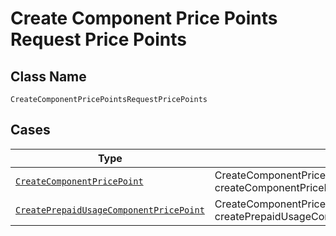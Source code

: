 
# Create Component Price Points Request Price Points

## Class Name

`CreateComponentPricePointsRequestPricePoints`

## Cases

| Type | Factory Method |
|  --- | --- |
| [`CreateComponentPricePoint`](../../../doc/models/create-component-price-point.md) | CreateComponentPricePointsRequestPricePoints.fromCreateComponentPricePoint(CreateComponentPricePoint createComponentPricePoint) |
| [`CreatePrepaidUsageComponentPricePoint`](../../../doc/models/create-prepaid-usage-component-price-point.md) | CreateComponentPricePointsRequestPricePoints.fromCreatePrepaidUsageComponentPricePoint(CreatePrepaidUsageComponentPricePoint createPrepaidUsageComponentPricePoint) |

